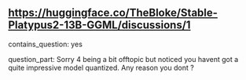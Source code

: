 ## https://huggingface.co/TheBloke/Stable-Platypus2-13B-GGML/discussions/1

contains_question: yes

question_part: Sorry 4 being a bit offtopic but noticed you havent got a quite impressive model quantized. Any reason you dont ?